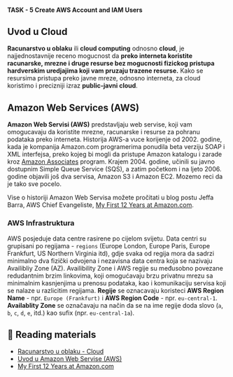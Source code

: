 #### TASK - 5 Create AWS Account and IAM Users

## Uvod u Cloud
**Racunarstvo u oblaku** ili **cloud computing** odnosno **cloud**, je najjednostavnije receno mogucnost da **preko interneta koristite racunarske, mrezne i druge resurse bez mogucnosti fizickog pristupa hardverskim uredjajima koji vam pruzaju trazene resurse.** Kako se resursima pristupa preko javne mreze, odnosno interneta, za cloud koristimo i precizniji izraz **public-javni cloud**.
## Amazon Web Services (AWS)
**Amazon Web Servisi (AWS)** predstavljaju web servise, koji vam omogucavaju da koristite mrezne, racunarske i resurse za pohranu podataka preko interneta. Historija AWS-a vuce korijenje od 2002. godine, kada je kompanija Amazon.com programerima ponudila beta verziju SOAP i XML interfejsa, preko kojeg bi mogli da pristupe Amazon katalogu i zarade kroz [Amazon Associates](https://affiliate-program.amazon.com/) program. Krajem 2004. godine, učinili su javno dostupnim Simple Queue Service (SQS), a zatim početkom i na ljeto 2006. godine objavili još dva servisa, Amazon S3 i Amazon EC2. Mozemo reci da je tako sve pocelo.

Vise o historiji Amazon Web Servisa možete pročitati u blog postu Jeffa Barra, AWS Chief Evangeliste, [My First 12 Years at Amazon.com](http://jeff-barr.com/2014/08/19/my-first-12-years-at-amazon-dot-com/).

### AWS Infrastruktura
AWS posjeduje data centre rasirene po cijelom svijetu. Data centri su grupisani po regijama - `regions` (Europe London, Europe Paris, Europe Frankfurt, US Northern Virginia itd), gdje svaka od regija mora da sadrzi minimalno dva fizički odvojena i nezavisna data centra koja se nazivaju Availibliy Zone (AZ). Availibility Zone i AWS regije su međusobno povezane redudantnim brzim linkovima, koji omogućavaju brzu privatnu mrezu sa minimalnim kasnjenjima u prenosu podataka, kao i komunikaciju servisa koji se nalaze u razlicitim regijama.
**Regije** se oznacavaju koristeci **AWS Region Name** - npr.  `Europe (Frankfurt)` i **AWS Region Code** - npr. `eu-central-1`. **Availablity Zone** se označavaju na način da se na ime regije doda slovo (`a`, `b`, `c`, `d`, `e`, itd.) kao sufix (npr. `eu-central-1a`).
## 📖 Reading materials
- [Racunarstvo u oblaku - Cloud](https://sqlheisenberg.com/racunarstvo-u-oblaku-cloud/index.html)
- [Uvod u Amazon Web Servise (AWS)](https://sqlheisenberg.com/uvod-u-amazon-web-servise-aws/index.html)
- [My First 12 Years at Amazon.com](http://jeff-barr.com/2014/08/19/my-first-12-years-at-amazon-dot-com/)
